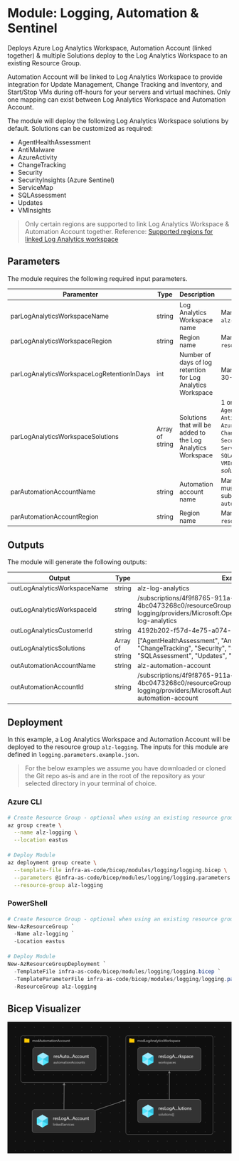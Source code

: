 # Module:  Logging, Automation & Sentinel

  Deploys Azure Log Analytics Workspace, Automation Account (linked together) & multiple Solutions deploy to the Log Analytics Workspace to an existing Resource Group.
  
  Automation Account will be linked to Log Analytics Workspace to provide integration for Update Management, Change Tracking and Inventory, and Start/Stop VMs during off-hours for your servers and virtual machines.  Only one mapping can exist between Log Analytics Workspace and Automation Account.

  The module will deploy the following Log Analytics Workspace solutions by default.  Solutions can be customized as required:

  * AgentHealthAssessment
  * AntiMalware
  * AzureActivity
  * ChangeTracking
  * Security
  * SecurityInsights (Azure Sentinel)
  * ServiceMap
  * SQLAssessment
  * Updates
  * VMInsights

 > Only certain regions are supported to link Log Analytics Workspace & Automation Account together.  Reference:  [Supported regions for linked Log Analytics workspace
](https://docs.microsoft.com/azure/automation/how-to/region-mappings)

## Parameters

The module requires the following required input parameters.

 Paramenter | Type | Description | Requirement | Example
----------- | ---- | ----------- | ----------- | -------
parLogAnalyticsWorkspaceName | string | Log Analytics Workspace name | Mandatory input, default: `alz-log-analytics` | `alz-log-analytics`
parLogAnalyticsWorkspaceRegion | string | Region name | Mandatory input, default: `resourceGroup().location` | `eastus`
parLogAnalyticsWorkspaceLogRetentionInDays | int | Number of days of log retention for Log Analytics Workspace | Mandatory input between 30-730, default: `365` | `365`
parLogAnalyticsWorkspaceSolutions | Array of string | Solutions that will be added to the Log Analytics Workspace | 1 or more of `AgentHealthAssessment`, `AntiMalware`, `AzureActivity`, `ChangeTracking`, `Security`, `SecurityInsights`, `ServiceMap`, `SQLAssessment`, `Updates`, `VMInsights`, default:  *all solutions*  | Empty: `[]`<br />1 Solution: `["SecurityInsights"]`<br />Many Solutions: `["SecurityInsights","VMInsights"]`
parAutomationAccountName | string | Automation account name | Mandatory input, name must be unique in the subscription, default: `alz-automation-account` | `alz-automation-account`
parAutomationAccountRegion | string | Region name | Mandatory input, default: `resourceGroup().location` | `eastus`

## Outputs

The module will generate the following outputs:

Output | Type | Example
------ | ---- | --------
outLogAnalyticsWorkspaceName | string | alz-log-analytics 
outLogAnalyticsWorkspaceId | string | /subscriptions/4f9f8765-911a-4a6d-af60-4bc0473268c0/resourceGroups/alz-logging/providers/Microsoft.OperationalInsights/workspaces/alz-log-analytics
outLogAnalyticsCustomerId | string | 4192b202-f57d-4e75-a074-d215aa2acb49
outLogAnalyticsSolutions | Array of string | ["AgentHealthAssessment", "AntiMalware","AzureActivity", "ChangeTracking", "Security", "SecurityInsights", "ServiceMap", "SQLAssessment", "Updates", "VMInsights"]
outAutomationAccountName | string | alz-automation-account
outAutomationAccountId | string | /subscriptions/4f9f8765-911a-4a6d-af60-4bc0473268c0/resourceGroups/alz-logging/providers/Microsoft.Automation/automationAccounts/alz-automation-account

## Deployment

In this example, a Log Analytics Workspace and Automation Account will be deployed to the resource group `alz-logging`.  The inputs for this module are defined in `logging.parameters.example.json`.

> For the below examples we assume you have downloaded or cloned the Git repo as-is and are in the root of the repository as your selected directory in your terminal of choice.

### Azure CLI
```bash
# Create Resource Group - optional when using an existing resource group
az group create \
  --name alz-logging \
  --location eastus

# Deploy Module
az deployment group create \
  --template-file infra-as-code/bicep/modules/logging/logging.bicep \
  --parameters @infra-as-code/bicep/modules/logging/logging.parameters.example.json \
  --resource-group alz-logging
```

### PowerShell

```powershell
# Create Resource Group - optional when using an existing resource group
New-AzResourceGroup `
  -Name alz-logging `
  -Location eastus

# Deploy Module
New-AzResourceGroupDeployment `
  -TemplateFile infra-as-code/bicep/modules/logging/logging.bicep `
  -TemplateParameterFile infra-as-code/bicep/modules/logging/logging.parameters.example.json `
  -ResourceGroup alz-logging
```

## Bicep Visualizer

![Bicep Visualizer](media/bicepVisualizer.png "Bicep Visualizer")
